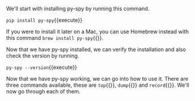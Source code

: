 We'll start with installing py-spy by running this command.

`pip install py-spy`{{execute}}

If you were to install it later on a Mac, you can use Homebrew instead with this command `brew install py-spy`{{}}.

Now that we have py-spy installed, we can verify the installation and also check the version by running.

`py-spy --version`{{execute}}

Now that we have py-spy working, we can go into how to use it. There are three commands available, these are `top`{{}}, `dump`{{}} and `record`{{}}. We'll now go through each of them.